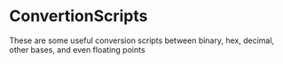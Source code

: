 # ConvertionScripts
These are some useful conversion scripts between binary, hex, decimal, other bases, and even floating points
